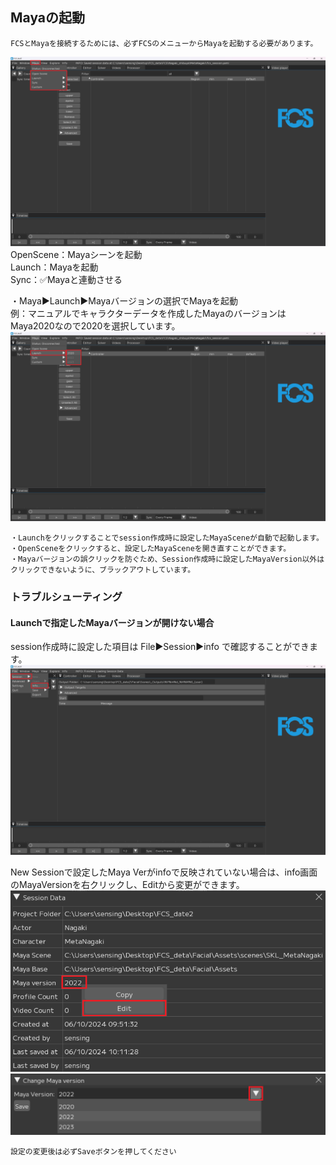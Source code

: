 ## Mayaの起動  

```{warning}
FCSとMayaを接続するためには、必ずFCSのメニューからMayaを起動する必要があります。  
```

![](images/M001.png)  
OpenScene：Mayaシーンを起動  
Launch：Mayaを起動   
Sync：✅Mayaと連動させる   


・Maya▶Launch▶Mayaバージョンの選択でMayaを起動  
例：マニュアルでキャラクターデータを作成したMayaのバージョンはMaya2020なので2020を選択しています。
![](images/M002.png)

```{note}
・Launchをクリックすることでsession作成時に設定したMayaSceneが自動で起動します。  
・OpenSceneをクリックすると、設定したMayaSceneを開き直すことができます。  
・Mayaバージョンの誤クリックを防ぐため、Session作成時に設定したMayaVersion以外はクリックできないように、ブラックアウトしています。
```

### トラブルシューティング  

#### Launchで指定したMayaバージョンが開けない場合  

session作成時に設定した項目は File▶Session▶info で確認することができます。  
![](images/S014.png)

New Sessionで設定したMaya Verがinfoで反映されていない場合は、info画面のMayaVersionを右クリックし、Editから変更ができます。
![](images/S015.png)
![](images/S016.png)
  
```{note}
設定の変更後は必ずSaveボタンを押してください
```
